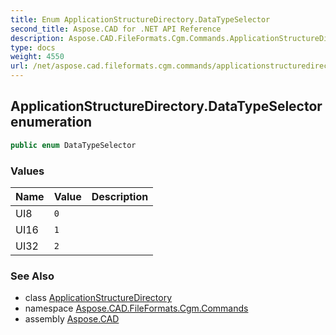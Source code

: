 ```yaml
---
title: Enum ApplicationStructureDirectory.DataTypeSelector
second_title: Aspose.CAD for .NET API Reference
description: Aspose.CAD.FileFormats.Cgm.Commands.ApplicationStructureDirectoryDataTypeSelector enum. 
type: docs
weight: 4550
url: /net/aspose.cad.fileformats.cgm.commands/applicationstructuredirectory.datatypeselector/
---
```

## ApplicationStructureDirectory.DataTypeSelector enumeration

```csharp
public enum DataTypeSelector
```

### Values

| Name | Value | Description |
| --- | --- | --- |
| UI8 | `0` |  |
| UI16 | `1` |  |
| UI32 | `2` |  |

### See Also

* class [ApplicationStructureDirectory](../applicationstructuredirectory/)
* namespace [Aspose.CAD.FileFormats.Cgm.Commands](../../aspose.cad.fileformats.cgm.commands/)
* assembly [Aspose.CAD](../../)


